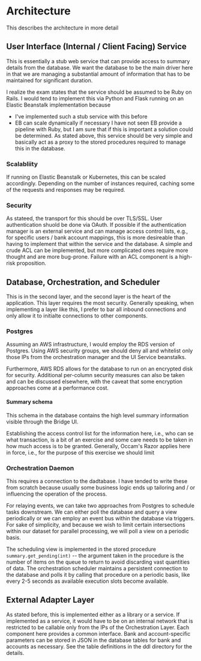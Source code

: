 # Architecture

This describes the architecture in more detail

## User Interface (Internal / Client Facing) Service

This is essentially a stub web service that can provide access to
summary details from the database.  We want the database to be the
main driver here in that we are managing a substantial amount of
information that has to be maintained for significant duration.

I realize the exam states that the service should be assumed to be
Ruby on Rails.  I would tend to implement this via Python and Flask
running on an Elastic Beanstalk implementation because
  * I've implemented such a stub service with this before
  * EB can scale dynamically if necessary
I have not seen EB provide a pipeline with Ruby, but I am sure that if
this is important a solution could be determined.  As stated above,
this service should be very simple and basically act as a proxy to the
stored procedures required to manage this in the database.

### Scalabliity

If running on Elastic Beanstalk or Kubernetes, this can be scaled
accordingly.   Depending on the number of instances required, caching
some of the requests and responses may be required.

### Security

As stateed, the transport for this should be over TLS/SSL.  User
authentication shuold be done via OAuth.  If possible if the
authentication manager is an external service and can manage access
control lists, e.g., for specific users / bank account mappings, this
is more desireable than having to implement that within the service
and the database.  A simple and crude ACL can be implemented, but more
complicated ones require more thought and are more bug-prone.  Failure
with an ACL component is a high-risk proposition.

## Database, Orchestration, and Scheduler

This is in the second layer, and the second layer is the heart of the
application.  This layer requires the most security.  Generally speaking, when implementing a layer like this, I prefer to bar all inbound connections and only allow it to initialte connections to other components.

### Postgres

Assuming an AWS infrastructure, I would employ the RDS version of
Postgres.  Using AWS security groups, we should deny all and whitelist
only those IPs from the orchestration manager and the UI Service
beanstalks.

Furthermore, AWS RDS allows for the database to run on an encrypted
disk for security.  Additional per-column security measures can also
be taken and can be discussed elsewhere, with the caveat that some
encryption approaches come at a performance cost.

#### Summary schema

This schema in the database contains the high level summary
information visible through the Bridge UI.

Establishing the access control list for the information here, i.e.,
who can se what transaction, is a bit of an exercise and some care
needs to be taken in how much access is to be granted.  Generally,
Occam's Razor applies here in force, i.e., for the purpose of this
exercise we should limit 

### Orchestration Daemon

This requires a connection to the dadtabase.  I have tended to write
these from scratch because usually some business logic ends up
tailoring and / or influencing the operation of the process.

For relaying events, we can take two approaches from Postgres to
schedule tasks downstream.  We can either poll the database and query
a view periodically or we can employ an event bus within the database
via triggers.  For sake of simplicity, and because we wish to limit
certain intersections within our dataset for parallel processing, we
will poll a view on a periodic basis.

The scheduling view is implemented in the stored procedure
`summary.get_pending(int)` -- the argument taken in the procedure is
the number of items on the queue to return to avoid discarding vast
quantities of data.  The orchestration scheduler maintains a
persistent connection to the database and polls it by calling that
procedure on a periodic basis, like every 2-5 seconds as available
execution slots become available.

## External Adapter Layer

As stated before, this is implemented either as a library or a
service.  If implemented as a service, it would have to be on an
internal network that is restricted to be callable only from the IPs
of the Orchestration Layer.  Each component here provides a common
interface.  Bank and account-specific parameters can be stored in JSON
in the database tables for bank and accounts as necessary.  See the
table definitions in the ddl directory for the details.
